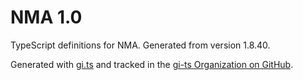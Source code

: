 # NMA 1.0

TypeScript definitions for NMA. Generated from version 1.8.40.

Generated with [gi.ts](https://gitlab.gnome.org/ewlsh/gi.ts) and tracked in the [gi-ts Organization on GitHub](https://github.com/gi-ts).
